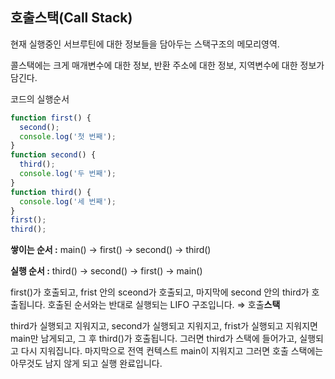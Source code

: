 ## 호출스택(Call Stack)

현재 실행중인 서브루틴에 대한 정보들을 담아두는 스택구조의 메모리영역.

콜스택에는 크게 매개변수에 대한 정보, 반환 주소에 대한 정보, 지역변수에 대한 정보가 담긴다.

코드의 실행순서

```jsx
function first() {
  second();
  console.log('첫 번째');
}
function second() {
  third();
  console.log('두 번째');
}
function third() {
  console.log('세 번째');
}
first();
third();
```

**쌓이는 순서 :** main() → first() → second() → third()

**실행 순서 :** third() → second() → first() → main()

first()가 호출되고, frist 안의 sceond가 호출되고, 마지막에 second 안의 third가 호출됩니다. 호출된 순서와는 반대로 실행되는 LIFO 구조입니다. ⇒ 호출**스택**

third가 실행되고 지워지고, second가 실행되고 지워지고, frist가 실행되고 지워지면 main만 남게되고, 그 후 third()가 호출됩니다. 그러면 third가 스택에 들어가고, 실행되고 다시 지워집니다. 마지막으로 전역 컨텍스트 main이 지워지고 그러면 호출 스택에는 아무것도 남지 않게 되고 실행 완료입니다.